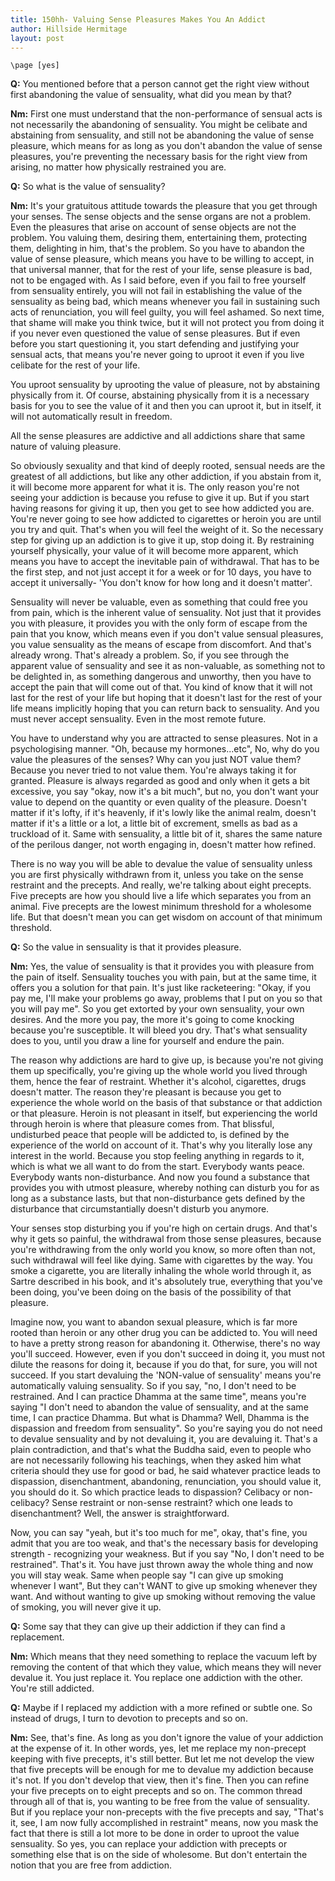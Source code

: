 ```yaml
---
title: 150hh- Valuing Sense Pleasures Makes You An Addict
author: Hillside Hermitage
layout: post
---
```


```{=context}
\page [yes]
```

**Q:** You mentioned before that a person cannot get the right view
without first abandoning the value of sensuality, what did you mean by
that?

**Nm:** First one must understand that the non-performance of sensual
acts is not necessarily the abandoning of sensuality. You might be
celibate and abstaining from sensuality, and still not be abandoning the
value of sense pleasure, which means for as long as you don't abandon
the value of sense pleasures, you're preventing the necessary basis for
the right view from arising, no matter how physically restrained you
are.

**Q:** So what is the value of sensuality?

**Nm:** It's your gratuitous attitude towards the pleasure that you get
through your senses. The sense objects and the sense organs are not a
problem. Even the pleasures that arise on account of sense objects are
not the problem. You valuing them, desiring them, entertaining them,
protecting them, delighting in him, that's the problem. So you have to
abandon the value of sense pleasure, which means you have to be willing
to accept, in that universal manner, that for the rest of your life,
sense pleasure is bad, not to be engaged with. As I said before, even if
you fail to free yourself from sensuality entirely, you will not fail in
establishing the value of the sensuality as being bad, which means
whenever you fail in sustaining such acts of renunciation, you will feel
guilty, you will feel ashamed. So next time, that shame will make you
think twice, but it will not protect you from doing it if you never even
questioned the value of sense pleasures. But if even before you start
questioning it, you start defending and justifying your sensual acts,
that means you're never going to uproot it even if you live celibate
for the rest of your life.

You uproot sensuality by uprooting the value of pleasure, not by
abstaining physically from it. Of course, abstaining physically from it
is a necessary basis for you to see the value of it and then you can
uproot it, but in itself, it will not automatically result in freedom.

All the sense pleasures are addictive and all addictions share that same
nature of valuing pleasure.

So obviously sexuality and that kind of deeply rooted, sensual needs are
the greatest of all addictions, but like any other addiction, if you
abstain from it, it will become more apparent for what it is. The only
reason you're not seeing your addiction is because you refuse to give
it up. But if you start having reasons for giving it up, then you get to
see how addicted you are. You're never going to see how addicted to
cigarettes or heroin you are until you try and quit. That's when you
will feel the weight of it. So the necessary step for giving up an
addiction is to give it up, stop doing it. By restraining yourself
physically, your value of it will become more apparent, which means you
have to accept the inevitable pain of withdrawal. That has to be the
first step, and not just accept it for a week or for 10 days, you have
to accept it universally- 'You don't know for how long and it doesn't
matter'.

Sensuality will never be valuable, even as something that could free you
from pain, which is the inherent value of sensuality. Not just that it
provides you with pleasure, it provides you with the only form of escape
from the pain that you know, which means even if you don't value
sensual pleasures, you value sensuality as the means of escape from
discomfort. And that's already wrong. That's already a problem. So, if
you see through the apparent value of sensuality and see it as
non-valuable, as something not to be delighted in, as something
dangerous and unworthy, then you have to accept the pain that will come
out of that. You kind of know that it will not last for the rest of your
life but hoping that it doesn't last for the rest of your life means
implicitly hoping that you can return back to sensuality. And you must
never accept sensuality. Even in the most remote future.

You have to understand why you are attracted to sense pleasures. Not in
a psychologising manner. "Oh, because my hormones...etc", No, why do
you value the pleasures of the senses? Why can you just NOT value them?
Because you never tried to not value them. You're always taking it for
granted. Pleasure is always regarded as good and only when it gets a bit
excessive, you say "okay, now it's a bit much", but no, you don't
want your value to depend on the quantity or even quality of the
pleasure. Doesn't matter if it's lofty, if it's heavenly, if it's
lowly like the animal realm, doesn't matter if it's a little or a lot,
a little bit of excrement, smells as bad as a truckload of it. Same with
sensuality, a little bit of it, shares the same nature of the perilous
danger, not worth engaging in, doesn't matter how refined.

There is no way you will be able to devalue the value of sensuality
unless you are first physically withdrawn from it, unless you take on
the sense restraint and the precepts. And really, we're talking about
eight precepts. Five precepts are how you should live a life which
separates you from an animal. Five precepts are the lowest minimum
threshold for a wholesome life. But that doesn't mean you can get
wisdom on account of that minimum threshold.

**Q:** So the value in sensuality is that it provides pleasure.

**Nm:** Yes, the value of sensuality is that it provides you with
pleasure from the pain of itself. Sensuality touches you with pain, but
at the same time, it offers you a solution for that pain. It's just
like racketeering: "Okay, if you pay me, I'll make your problems go
away, problems that I put on you so that you will pay me". So you get
extorted by your own sensuality, your own desires. And the more you pay,
the more it's going to come knocking because you're susceptible. It
will bleed you dry. That's what sensuality does to you, until you draw a
line for yourself and endure the pain.

The reason why addictions are hard to give up, is because you're not
giving them up specifically, you're giving up the whole world you lived
through them, hence the fear of restraint. Whether it's alcohol,
cigarettes, drugs doesn't matter. The reason they're pleasant is
because you get to experience the whole world on the basis of that
substance or that addiction or that pleasure. Heroin is not pleasant in
itself, but experiencing the world through heroin is where that pleasure
comes from. That blissful, undisturbed peace that people will be
addicted to, is defined by the experience of the world on account of it.
That's why you literally lose any interest in the world. Because you
stop feeling anything in regards to it, which is what we all want to do
from the start. Everybody wants peace. Everybody wants non-disturbance.
And now you found a substance that provides you with utmost pleasure,
whereby nothing can disturb you for as long as a substance lasts, but
that non-disturbance gets defined by the disturbance that
circumstantially doesn't disturb you anymore.

Your senses stop disturbing you if you're high on certain drugs. And
that's why it gets so painful, the withdrawal from those sense
pleasures, because you're withdrawing from the only world you know, so
more often than not, such withdrawal will feel like dying. Same with
cigarettes by the way. You smoke a cigarette, you are literally inhaling
the whole world through it, as Sartre described in his book, and it's
absolutely true, everything that you've been doing, you've been doing
on the basis of the possibility of that pleasure.

Imagine now, you want to abandon sexual pleasure, which is far more
rooted than heroin or any other drug you can be addicted to. You will
need to have a pretty strong reason for abandoning it. Otherwise,
there's no way you'll succeed. However, even if you don't succeed in
doing it, you must not dilute the reasons for doing it, because if you
do that, for sure, you will not succeed. If you start devaluing the
'NON-value of sensuality' means you're automatically valuing
sensuality. So if you say, "no, I don't need to be restrained. And I
can practice Dhamma at the same time", means you're saying "I don't
need to abandon the value of sensuality, and at the same time, I can
practice Dhamma. But what is Dhamma? Well, Dhamma is the dispassion and
freedom from sensuality". So you're saying you do not need to devalue
sensuality and by not devaluing it, you are devaluing it. That's a
plain contradiction, and that's what the Buddha said, even to people
who are not necessarily following his teachings, when they asked him
what criteria should they use for good or bad, he said whatever practice
leads to dispassion, disenchantment, abandoning, renunciation, you
should value it, you should do it. So which practice leads to
dispassion? Celibacy or non-celibacy? Sense restraint or non-sense
restraint? which one leads to disenchantment? Well, the answer is
straightforward.

Now, you can say "yeah, but it's too much for me", okay, that's
fine, you admit that you are too weak, and that's the necessary basis
for developing strength - recognizing your weakness. But if you say
"No, I don't need to be restrained". That's it. You have just thrown
away the whole thing and now you will stay weak. Same when people say
"I can give up smoking whenever I want", But they can't WANT to give
up smoking whenever they want. And without wanting to give up smoking
without removing the value of smoking, you will never give it up.

**Q:** Some say that they can give up their addiction if they can find a
replacement.

**Nm:** Which means that they need something to replace the vacuum left
by removing the content of that which they value, which means they will
never devalue it. You just replace it. You replace one addiction with
the other. You're still addicted.

**Q:** Maybe if I replaced my addiction with a more refined or subtle
one. So instead of drugs, I turn to devotion to precepts and so on.

**Nm:** See, that's fine. As long as you don't ignore the value of
your addiction at the expense of it. In other words, yes, let me replace
my non-precept keeping with five precepts, it's still better. But let
me not develop the view that five precepts will be enough for me to
devalue my addiction because it's not. If you don't develop that view,
then it's fine. Then you can refine your five precepts on to eight
precepts and so on. The common thread through all of that is, you
wanting to be free from the value of sensuality. But if you replace your
non-precepts with the five precepts and say, "That's it, see, I am now
fully accomplished in restraint" means, now you mask the fact that
there is still a lot more to be done in order to uproot the value
sensuality. So yes, you can replace your addiction with precepts or
something else that is on the side of wholesome. But don't entertain
the notion that you are free from addiction.
